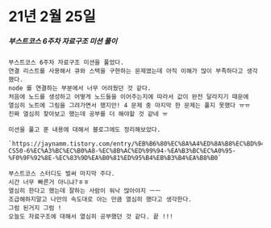 # 21년 2월 25일

##### 부스트코스 6주차 자료구조 미션 풀이
    부스트코스 6주차 자료구조 미션을 풀었다.
    연결 리스트를 사용해서 큐와 스택을 구현하는 문제였는데 아직 이해가 많이 부족하다고 생각했다.
    node 를 연결하는 부분에서 너무 어려웠던 것 같다.
    처음에 노드를 생성하고 어떻게 노드들을 이어주는지에 따라서 값이 완전 달라지기 때문에
    열심히 노트에 그림을 그려가면서 했지만! 4 문제 중 마지막 한 문제는 풀지 못했다 ㅠㅠ
    진짜 열심히 찾아보고 했는데 공부를 더 해야할 것 같네 ㅠ
    
    미션을 풀고 푼 내용에 대해서 블로그에도 정리해보았다.
    
    `https://jaynamm.tistory.com/entry/%EB%B6%80%EC%8A%A4%ED%8A%B8%EC%BD%94%EC%8A%A4-CS50-6%EC%A3%BC%EC%B0%A8-%EC%8B%AC%ED%99%94-%EA%B3%BC%EC%A0%95-%F0%9F%92%8E-%EC%83%9D%EA%B0%81%ED%95%B4%EB%B3%B4%EA%B8%B0`
    
    부스트코스 스터디도 벌써 마지막 주다.
    시간 너무 빠른거 아니냐?ㅎㅎ
    열심히 한다고 했는데 잘하는 사람이 워낙 많아야지 ㅡㅡ
    조급해하지말고 나만의 속도대로 아는 만큼 열심히 했다고 생각한다.
    그럼 된거지 그럼 !
    오늘도 자료구조에 대해서 열심히 공부했던 것 같다. 끝 !!!
